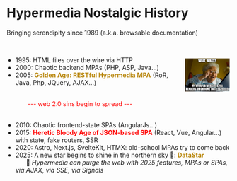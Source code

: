 # Hypermedia Nostalgic History
Bringing serendipity since 1989 (a.k.a. browsable documentation)

<div style="display: flex; align-items: center; gap: 16px;">
  <div style="width: 80%;">
  <br />
    <ul style="list-style-type: disc; padding-left: 20px;">
      <li>1995: HTML files over the wire via HTTP</li>
      <li>2000: Chaotic backend MPAs (PHP, ASP, Java...)</li>
      <li>2005: <span style="color: #B8860B;font-weight: bold;">Golden Age: RESTful Hypermedia MPA</span> (RoR, Java, Php, JQuery, AJAX...)</li>
    </ul>
    <br />
    <span style="color: red;">&nbsp;&nbsp;&nbsp;&nbsp;&nbsp;&nbsp;&nbsp;&nbsp;&nbsp;&nbsp;&nbsp;&nbsp;--- web 2.0 sins begin to spread ---</span>
  </div>

  <img src="../assets/immortal-website.png" alt="Hypermedia history" style="width: 20%; display: block;" />
</div>
  <br />
<ul style="list-style-type: disc; padding-left: 20px;">
  <li>2010: Chaotic frontend-state SPAs (AngularJs...)</li>
  <li>2015: <span style="color: #FF0000;font-weight: bold;">Heretic Bloody Age of JSON-based SPA</span> (React, Vue, Angular...) with state, fake routers, SSR</li>
  <li>2020: Astro, Next.js, SvelteKit, HTMX: old-school MPAs try to come back</li>
  <li>2025: A new star begins to shine in the northern sky 🌟: <span style="color: #B8860B;font-weight: bold;">DataStar</span>
  <br/>&nbsp;&nbsp;&nbsp;&nbsp;&nbsp;&nbsp;🚀 <span style="font-style: italic;">Hypermedia can purge the web with 2025 features, MPAs or SPAs, via AJAX, via SSE, via Signals</span> </li>
</ul>




